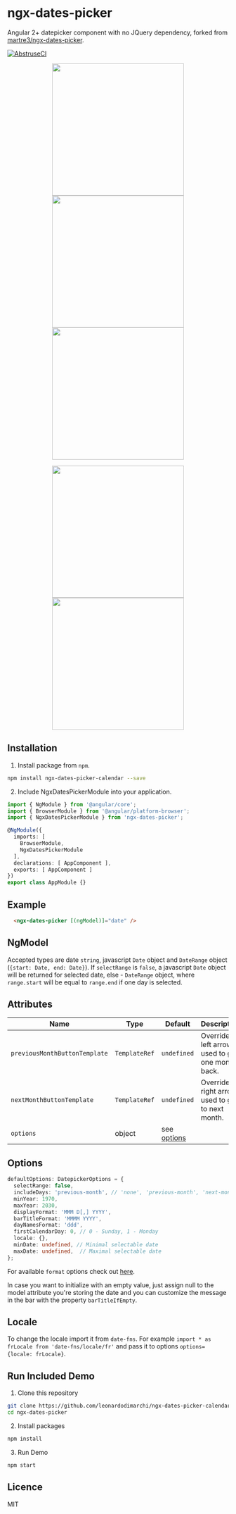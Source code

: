# ngx-dates-picker

Angular 2+ datepicker component with no JQuery dependency, forked from [martre3/ngx-dates-picker](https://github.com/martre3/ngx-dates-picker).

[![AbstruseCI](https://ci.bleenco.io/badge/6)](https://ci.bleenco.io/repo/6)

<p align="center">
  <img style="display: inline-block" src="https://user-images.githubusercontent.com/32035250/64512878-033faf00-d2f0-11e9-9fcb-5cbef6112cde.png" width="300">
  <img style="display: inline-block" src="https://user-images.githubusercontent.com/32035250/64523368-d4800380-d304-11e9-8ddf-528216634d98.png" width="300">
  <img style="display: inline-block" src="https://user-images.githubusercontent.com/32035250/64523552-38a2c780-d305-11e9-83ba-7833b2f51e4a.png" width="300">
</p>

<p align="center">
  <img src="https://user-images.githubusercontent.com/32035250/64512970-384c0180-d2f0-11e9-9bc8-53a8cb77c615.png" width="300">
  <img src="https://user-images.githubusercontent.com/32035250/64591250-0ac78c80-d3b2-11e9-8df5-17cb9c4f51b9.png" width="300">
</p>

## Installation
1. Install package from `npm`.

```sh
npm install ngx-dates-picker-calendar --save
```

2. Include NgxDatesPickerModule into your application.

```ts
import { NgModule } from '@angular/core';
import { BrowserModule } from '@angular/platform-browser';
import { NgxDatesPickerModule } from 'ngx-dates-picker';

@NgModule({
  imports: [
    BrowserModule,
    NgxDatesPickerModule
  ],
  declarations: [ AppComponent ],
  exports: [ AppComponent ]
})
export class AppModule {}
```

## Example
```html
  <ngx-dates-picker [(ngModel)]="date" />
```

## NgModel
Accepted types are date `string`, javascript `Date` object and `DateRange` object (`{start: Date, end: Date}`).
If `selectRange` is `false`, a javascript `Date` object will be returned for selected date, else - `DateRange` object, 
where `range.start` will be equal to `range.end` if one day is selected. 

## Attributes
|Name|Type|Default|Description|
| --- | --- | --- | --- |
|`previousMonthButtonTemplate`|`TemplateRef`|`undefined`|Overrides left arrow used to go one month back.|
|`nextMonthButtonTemplate`|`TemplateRef`|`undefined`|Overrides right arrow used to go to next month.| 
|`options`|object|see [options](#options)||

## <a name="options"></a>Options
```ts
defaultOptions: DatepickerOptions = {
  selectRange: false,
  includeDays: 'previous-month', // 'none', 'previous-month', 'next-month', 'all'. Should it render days outside current month.
  minYear: 1970,
  maxYear: 2030,
  displayFormat: 'MMM D[,] YYYY',
  barTitleFormat: 'MMMM YYYY',
  dayNamesFormat: 'ddd',
  firstCalendarDay: 0, // 0 - Sunday, 1 - Monday
  locale: {},
  minDate: undefined, // Minimal selectable date
  maxDate: undefined,  // Maximal selectable date
};
```

For available `format` options check out [here](https://date-fns.org/docs/format).

In case you want to initialize with an empty value, just assign null to the model attribute you're storing the date and you can customize the message in the bar with the property `barTitleIfEmpty`.

## Locale

To change the locale import it from `date-fns`. For example `import * as frLocale from 'date-fns/locale/fr'` and pass it to options `options={locale: frLocale}`. 

## Run Included Demo

1. Clone this repository

```sh
git clone https://github.com/leonardodimarchi/ngx-dates-picker-calendar.git
cd ngx-dates-picker
```

2. Install packages

```sh
npm install
```

3. Run Demo

```sh
npm start
```

## Licence

MIT
